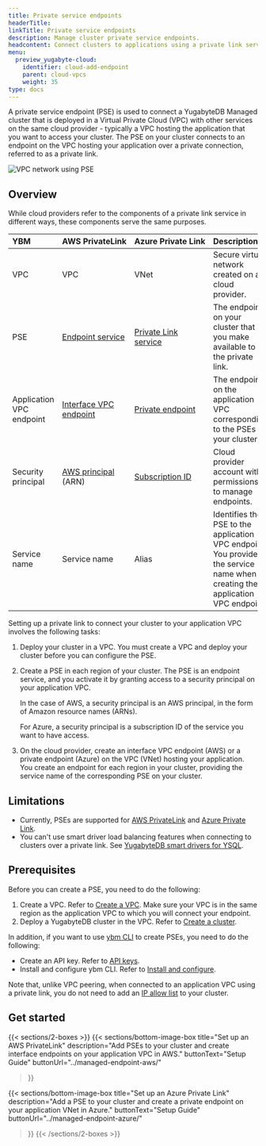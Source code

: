 ```yaml
---
title: Private service endpoints
headerTitle:
linkTitle: Private service endpoints
description: Manage cluster private service endpoints.
headcontent: Connect clusters to applications using a private link service
menu:
  preview_yugabyte-cloud:
    identifier: cloud-add-endpoint
    parent: cloud-vpcs
    weight: 35
type: docs
---
```


A private service endpoint (PSE) is used to connect a YugabyteDB Managed cluster that is deployed in a Virtual Private Cloud (VPC) with other services on the same cloud provider - typically a VPC hosting the application that you want to access your cluster. The PSE on your cluster connects to an endpoint on the VPC hosting your application over a private connection, referred to as a private link.

![VPC network using PSE](/images/yb-cloud/managed-pse-diagram.png)

## Overview

While cloud providers refer to the components of a private link service in different ways, these components serve the same purposes.

| YBM | AWS&nbsp;PrivateLink | Azure&nbsp;Private&nbsp;Link | Description |
| :--- | :--- | :--- | :--- |
| VPC | VPC | VNet | Secure virtual network created on a cloud provider. |
| PSE | [Endpoint service](https://docs.aws.amazon.com/vpc/latest/privatelink/concepts.html#concepts-endpoint-services) | [Private Link service](https://learn.microsoft.com/en-us/azure/private-link/private-link-service-overview) | The endpoints on your cluster that you make available to the private link. |
| Application VPC endpoint | [Interface VPC endpoint](https://docs.aws.amazon.com/vpc/latest/privatelink/concepts.html#concepts-vpc-endpoints) | [Private endpoint](https://learn.microsoft.com/en-us/azure/private-link/private-endpoint-overview) | The endpoints on the application VPC corresponding to the PSEs on your cluster.
| Security principal | [AWS principal](https://docs.aws.amazon.com/vpc/latest/privatelink/configure-endpoint-service.html#add-remove-permissions) (ARN) | [Subscription ID](https://learn.microsoft.com/en-us/azure/azure-portal/get-subscription-tenant-id#find-your-azure-subscription) | Cloud provider account with permissions to manage endpoints. |
| Service name | Service name | Alias | Identifies the PSE to the application VPC endpoint. You provide the service name when creating the application VPC endpoint. |

Setting up a private link to connect your cluster to your application VPC involves the following tasks:

1. Deploy your cluster in a VPC. You must create a VPC and deploy your cluster before you can configure the PSE.
1. Create a PSE in each region of your cluster. The PSE is an endpoint service, and you activate it by granting access to a security principal on your application VPC.

    In the case of AWS, a security principal is an AWS principal, in the form of Amazon resource names (ARNs).

    For Azure, a security principal is a subscription ID of the service you want to have access.

1. On the cloud provider, create an interface VPC endpoint (AWS) or a private endpoint (Azure) on the VPC (VNet) hosting your application. You create an endpoint for each region in your cluster, providing the service name of the corresponding PSE on your cluster.

## Limitations

- Currently, PSEs are supported for [AWS PrivateLink](https://docs.aws.amazon.com/vpc/latest/privatelink/what-is-privatelink.html) and [Azure Private Link](https://learn.microsoft.com/en-us/azure/private-link/).
- You can't use smart driver load balancing features when connecting to clusters over a private link. See [YugabyteDB smart drivers for YSQL](../../../../drivers-orms/smart-drivers/).

## Prerequisites

Before you can create a PSE, you need to do the following:

1. Create a VPC. Refer to [Create a VPC](../cloud-add-vpc/#create-a-vpc). Make sure your VPC is in the same region as the application VPC to which you will connect your endpoint.
1. Deploy a YugabyteDB cluster in the VPC. Refer to [Create a cluster](../../create-clusters/).

In addition, if you want to use [ybm CLI](../../../managed-automation/managed-cli/) to create PSEs, you need to do the following:

- Create an API key. Refer to [API keys](../../../managed-automation/managed-apikeys/).
- Install and configure ybm CLI. Refer to [Install and configure](../../../managed-automation/managed-cli/managed-cli-overview/).

Note that, unlike VPC peering, when connected to an application VPC using a private link, you do not need to add an [IP allow list](../../../cloud-secure-clusters/add-connections/) to your cluster.

## Get started

{{< sections/2-boxes >}}
  {{< sections/bottom-image-box
    title="Set up an AWS PrivateLink"
    description="Add PSEs to your cluster and create interface endpoints on your application VPC in AWS."
    buttonText="Setup Guide"
    buttonUrl="../managed-endpoint-aws/"
  >}}

  {{< sections/bottom-image-box
    title="Set up an Azure Private Link"
    description="Add a PSE to your cluster and create a private endpoint on your application VNet in Azure."
    buttonText="Setup Guide"
    buttonUrl="../managed-endpoint-azure/"
  >}}
{{< /sections/2-boxes >}}
